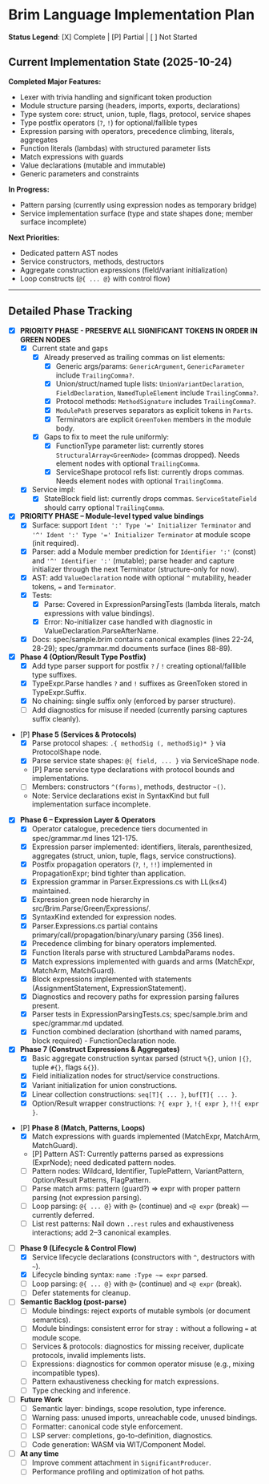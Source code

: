 # Brim Language Implementation Plan

**Status Legend**: [X] Complete | [P] Partial | [ ] Not Started

## Current Implementation State (2025-10-24)

**Completed Major Features:**
- Lexer with trivia handling and significant token production
- Module structure parsing (headers, imports, exports, declarations)
- Type system core: struct, union, tuple, flags, protocol, service shapes
- Type postfix operators (`?`, `!`) for optional/fallible types
- Expression parsing with operators, precedence climbing, literals, aggregates
- Function literals (lambdas) with structured parameter lists
- Match expressions with guards
- Value declarations (mutable and immutable)
- Generic parameters and constraints

**In Progress:**
- Pattern parsing (currently using expression nodes as temporary bridge)
- Service implementation surface (type and state shapes done; member surface incomplete)

**Next Priorities:**
- Dedicated pattern AST nodes
- Service constructors, methods, destructors
- Aggregate construction expressions (field/variant initialization)
- Loop constructs (`@{ ... @}` with control flow)

---

## Detailed Phase Tracking

- [X] **PRIORITY PHASE - PRESERVE ALL SIGNIFICANT TOKENS IN ORDER IN GREEN NODES**
    - [x] Current state and gaps
        - [x] Already preserved as trailing commas on list elements:
            - [x] Generic args/params: `GenericArgument`, `GenericParameter` include `TrailingComma?`.
            - [x] Union/struct/named tuple lists: `UnionVariantDeclaration`, `FieldDeclaration`, `NamedTupleElement` include `TrailingComma?`.
            - [x] Protocol methods: `MethodSignature` includes `TrailingComma?`.
            - [x] `ModulePath` preserves separators as explicit tokens in `Parts`.
            - [x] Terminators are explicit `GreenToken` members in the module body.
        - [X] Gaps to fix to meet the rule uniformly:
            - [X] FunctionType parameter list: currently stores `StructuralArray<GreenNode>` (commas dropped). Needs element nodes with optional `TrailingComma`.
            - [X] ServiceShape protocol refs list: currently drops commas. Needs element nodes with optional `TrailingComma`.
    - [X] Service impl:
        - [X] StateBlock field list: currently drops commas. `ServiceStateField` should carry optional `TrailingComma`.

- [X] **PRIORITY PHASE – Module-level typed value bindings**
    - [x] Surface: support `Ident ':' Type '=' Initializer Terminator` and `'^' Ident ':' Type '=' Initializer Terminator` at module scope (init required).
    - [x] Parser: add a Module member prediction for `Identifier ':'` (const) and `'^' Identifier ':'` (mutable); parse header and capture initializer through the next Terminator (structure-only for now).
    - [x] AST: add `ValueDeclaration` node with optional `^` mutability, header tokens, `=` and `Terminator`.
    - [X] Tests:
        - [X] Parse: Covered in ExpressionParsingTests (lambda literals, match expressions with value bindings).
        - [X] Error: No-initializer case handled with diagnostic in ValueDeclaration.ParseAfterName.
    - [X] Docs: spec/sample.brim contains canonical examples (lines 22-24, 28-29); spec/grammar.md documents surface (lines 88-89).

- [X] **Phase 4 (Option/Result Type Postfix)**
    - [X] Add type parser support for postfix `?` / `!` creating optional/fallible type suffixes.
    - [X] TypeExpr.Parse handles `?` and `!` suffixes as GreenToken stored in TypeExpr.Suffix.
    - [X] No chaining: single suffix only (enforced by parser structure).
    - [ ] Add diagnostics for misuse if needed (currently parsing captures suffix cleanly).

- [P] **Phase 5 (Services & Protocols)**
    - [X] Parse protocol shapes: `.{ methodSig (, methodSig)* }` via ProtocolShape node.
    - [X] Parse service state shapes: `@{ field, ... }` via ServiceShape node.
    - [P] Parse service type declarations with protocol bounds and implementations.
    - [ ] Members: constructors `^(forms)`, methods, destructor `~()`.
    - Note: Service declarations exist in SyntaxKind but full implementation surface incomplete.

- [X] **Phase 6 – Expression Layer & Operators**
    - [X] Operator catalogue, precedence tiers documented in spec/grammar.md lines 121-175.
    - [X] Expression parser implemented: identifiers, literals, parenthesized, aggregates (struct, union, tuple, flags, service constructions).
    - [X] Postfix propagation operators (`?`, `!`, `!!`) implemented in PropagationExpr; bind tighter than application.
    - [X] Expression grammar in Parser.Expressions.cs with LL(k≤4) maintained.
    - [X] Expression green node hierarchy in src/Brim.Parse/Green/Expressions/.
    - [X] SyntaxKind extended for expression nodes.
    - [X] Parser.Expressions.cs partial contains primary/call/propagation/binary/unary parsing (356 lines).
    - [X] Precedence climbing for binary operators implemented.
    - [X] Function literals parse with structured LambdaParams nodes.
    - [X] Match expressions implemented with guards and arms (MatchExpr, MatchArm, MatchGuard).
    - [X] Block expressions implemented with statements (AssignmentStatement, ExpressionStatement).
    - [X] Diagnostics and recovery paths for expression parsing failures present.
    - [X] Parser tests in ExpressionParsingTests.cs; spec/sample.brim and spec/grammar.md updated.
    - [X] Function combined declaration (shorthand with named params, block required) - FunctionDeclaration node.

- [X] **Phase 7 (Construct Expressions & Aggregates)**
    - [X] Basic aggregate construction syntax parsed (struct `%{}`, union `|{}`, tuple `#{}`, flags `&{}`).
    - [X] Field initialization nodes for struct/service constructions.
    - [X] Variant initialization for union constructions.
    - [X] Linear collection constructions: `seq[T]{ ... }`, `buf[T]{ ... }`.
    - [X] Option/Result wrapper constructions: `?{ expr }`, `!{ expr }`, `!!{ expr }`.

- [P] **Phase 8 (Match, Patterns, Loops)**
    - [X] Match expressions with guards implemented (MatchExpr, MatchArm, MatchGuard).
    - [P] Pattern AST: Currently patterns parsed as expressions (ExprNode); need dedicated pattern nodes.
    - [ ] Pattern nodes: Wildcard, Identifier, TuplePattern, VariantPattern, Option/Result Patterns, FlagPattern.
    - [ ] Parse match arms: pattern (guard?) => expr with proper pattern parsing (not expression parsing).
    - [ ] Loop parsing: `@{ ... @}` with `@>` (continue) and `<@ expr` (break) — currently deferred.
    - [ ] List rest patterns: Nail down `..rest` rules and exhaustiveness interactions; add 2–3 canonical examples.

- [ ] **Phase 9 (Lifecycle & Control Flow)**
    - [X] Service lifecycle declarations (constructors with `^`, destructors with `~`).
    - [X] Lifecycle binding syntax: `name :Type ~= expr` parsed.
    - [ ] Loop parsing: `@{ ... @}` with `@>` (continue) and `<@ expr` (break).
    - [ ] Defer statements for cleanup.

- [ ] **Semantic Backlog (post-parse)**
    - [ ] Module bindings: reject exports of mutable symbols (or document semantics).
    - [ ] Module bindings: consistent error for stray `:` without a following `=` at module scope.
    - [ ] Services & protocols: diagnostics for missing receiver, duplicate protocols, invalid implements lists.
    - [ ] Expressions: diagnostics for common operator misuse (e.g., mixing incompatible types).
    - [ ] Pattern exhaustiveness checking for match expressions.
    - [ ] Type checking and inference.

- [ ] **Future Work**
    - [ ] Semantic layer: bindings, scope resolution, type inference.
    - [ ] Warning pass: unused imports, unreachable code, unused bindings.
    - [ ] Formatter: canonical code style enforcement.
    - [ ] LSP server: completions, go-to-definition, diagnostics.
    - [ ] Code generation: WASM via WIT/Component Model.

- [ ] **At any time**
    - [ ] Improve comment attachment in `SignificantProducer`.
    - [ ] Performance profiling and optimization of hot paths.
